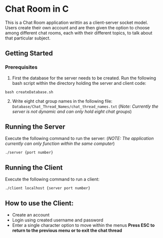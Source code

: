 # Chat Room in C

This is a Chat Room application writtin as a client-server socket model.
Users create their own account and are then given the option to choose 
among different chat rooms, each with their different topics, to talk about
that particular subject.

## Getting Started

### Prerequisites
1. First the database for the server needs to be created.
Run the following bash script within the directory holding the server 
and client code:
```
bash createDatabase.sh
```
2. Write eight chat group names in the following file:
```Database/Chat_Thread_Names/chat_thread_names.txt```
(*Note: Currently the server is not dynamic and can only hold eight chat 
groups*)

## Running the Server
Execute the following command to run the server:
(*NOTE: The application currently can only function within the same 
computer*)

```
./server {port number}
```

## Running the Client
Execute the following command to run a client:
```
./client localhost {server port number}
```

## How to use the Client:
* Create an account
* Login using created username and password
* Enter a single character option to move within the menus
  **Press ESC to return to the previous menu or to exit the chat thread**

